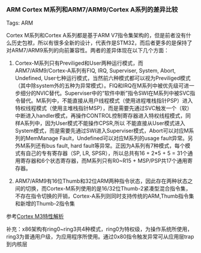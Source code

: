 ### ARM Cortex M系列和ARM7/ARM9/Cortex A系列的差异比较

Tags: ARM

Cortex M系列和Cortex A系列都是基于ARM V7指令集架构的，但是前者没有什么历史包袱，所以有很多全新的设计，代表作是STM32，而后者更多的是保持了对ARM7/ARM9系列的向前兼容性。两者的差异体现在以下几个方面：

1. Cortex-M系列只有Previliged和User两种运行模式，而ARM7/ARM9/Cortex-A系列有FIQ, IRQ, Superviser, System, Abort, Undefined, User七种运行模式，当然前六种模式都可以视为Previliged模式（其中除system外的五种为异常模式）。FIQ和IRQ在M系列中被优先级可进一步细分的NVIC替代。Superviser中的“软件中断”指令SWI在M系列中被SVC指令替代。M系列中，不能直接从用户线程模式（使用进程堆栈指针PSP）进入特权线程模式（使用主堆栈指针MSP），而是需要先通过SVC触发一个（软）中断进入handler模式，再操作CONTROL控制寄存器进入特权线程模式，同样A系列中，因为User模式不能操作CPSR,所以 不能直接从User模式进入System模式，而是需要先通过SWI进入Superviser模式，Abort可以对应M系列的MemManage Fault，Undefined可以对应M系列的usage fault异常。另外M系列还有bus fault, hard fault等异常。正因为A系列有7种模式，每个模式有自己的专有寄存器（SP, LR, SPSR），所以总共有16 + 2*5 + 5 = 31个通用寄存器和6个状态寄存器，而M系列只有R0~R15 + MSP/PSP共17个通用寄存器。

2. ARM7/ARM9有16位Thumb和32位ARM两种指令状态，因此存在两种状态之间的切换，而Cortex-M系列使用的是16/32位Thumb-2紧凑型混合指令集，不存在指令切换的开销，Cortex-A系列则同时支持传统的ARM,Thumb指令集和新增的Thumb-2指令集

参考[Cortex M3特性解析](https://www.zybuluo.com/lanxinyuchs/note/39621)

补充：x86架构有ring0~ring3共4种模式，ring0为特权级，为操作系统所使用，ring3为普通用户级，为应用程序所使用。通过0x80指令触发异常可从应用层trap到内核层




